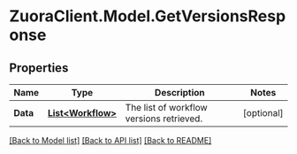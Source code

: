 # ZuoraClient.Model.GetVersionsResponse

## Properties

Name | Type | Description | Notes
------------ | ------------- | ------------- | -------------
**Data** | [**List&lt;Workflow&gt;**](Workflow.md) | The list of workflow versions retrieved.   | [optional] 

[[Back to Model list]](../README.md#documentation-for-models) [[Back to API list]](../README.md#documentation-for-api-endpoints) [[Back to README]](../README.md)

